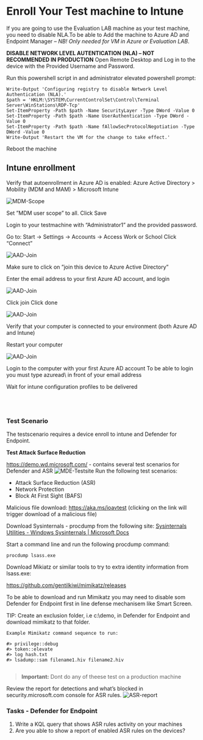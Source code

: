 # Enroll Your Test machine to Intune
If you are going to use the Evaluation LAB machine as your test machine, you need to disable NLA.To be able to Add the machine to Azure AD and Endpoint Manager – *NB! Only needed for VM in Azure or Evaluation LAB*.

  
**DISABLE NETWORK LEVEL AUTENTICATION (NLA) – NOT RECOMMENDED IN PRODUCTION**
Open Remote Desktop and Log in to the device with the Provided Username and Password.

Run this powershell script in and administrator elevated powershell prompt:
```
Write-Output 'Configuring registry to disable Network Level Authentication (NLA).'
$path = 'HKLM:\SYSTEM\CurrentControlSet\Control\Terminal Server\WinStations\RDP-Tcp'
Set-ItemProperty -Path $path -Name SecurityLayer -Type DWord -Value 0
Set-ItemProperty -Path $path -Name UserAuthentication -Type DWord -Value 0
Set-ItemProperty -Path $path -Name fAllowSecProtocolNegotiation -Type DWord -Value 0
Write-Output 'Restart the VM for the change to take effect.'
```
Reboot the machine


## Intune enrollment

Verify that autoenrollment in Azure AD is enabled: Azure Active Directory > Mobility (MDM and MAM) > Microsoft Intune

 ![MDM-Scope](../img/MDM-Scope.png)

Set ”MDM user scope” to all. Click Save

Login to your testmachine with “Administrator1” and the provided password.

Go to: Start -> Settings -> Accounts -> Access Work or School
Click “Connect”

 ![AAD-Join](../img/AAD-join.png)

Make sure to click on ”join this device to Azure Active Directory”

Enter the email address to your first Azure AD account, and login

  ![AAD-Join](../img/AAD-join2.png)

Click join
Click done

  ![AAD-Join](../img/AAD-join3.png)

Verify that your computer is connected to your environment (both Azure AD and Intune)

Restart your computer

![AAD-Join](../img/AAD-join4.png)

Login to the computer with your first Azure AD account
To be able to login you must type azuread\ in front of your email address

Wait for intune configuration profiles to be delivered

<br><br>
### Test Scenario

The testscenario requires a device enroll to intune and Defender for Endpoint.

**Test Attack Surface Reduction**


https://demo.wd.microsoft.com/ - contains several test scenarios for Defender and ASR
![MDE-Testsite](../img/MDE-testsite.png)
Run the following test scenarios:
- Attack Surface Reduction (ASR)
- Network Protection
- Block At First Sight (BAFS)

Malicious file download:
https://aka.ms/ioavtest (clicking on the link will trigger download of a malicious file)


Download Sysinternals - procdump from the following site:
[Sysinternals Utilities - Windows Sysinternals | Microsoft Docs](https://docs.microsoft.com/en-us/sysinternals/downloads/)

Start a command line and run the following procdump command:
``` 
procdump lsass.exe
```

Download Mikiatz or similar tools to try to extra identity information from lsass.exe:

https://github.com/gentilkiwi/mimikatz/releases

To be able to download and run Mimikatz you may need to disable som Defender for Endpoint first in line defense mechanisem like Smart Screen.

TIP: Create an exclusion folder, i.e c:\demo, in Defender for Endpoint and download mimikatz to that folder.

```
Example Mimikatz command sequence to run:

#> privilege::debug
#> token::elevate
#> log hash.txt
#> lsadump::sam filename1.hiv filename2.hiv


```

> **Important:**
> Dont do any of theese test on a production machine

Review the report for detections and what’s blocked in security.microsoft.com console for ASR rules. 
![ASR-report](../img/ASR-report.png)

### Tasks - Defender for Endpoint

1. Write a KQL query that shows ASR rules activity on your machines
2. Are you able to show a report of enabled ASR rules on the devices?
